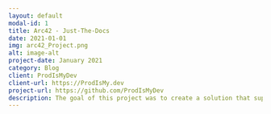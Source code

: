 ```yaml
---
layout: default
modal-id: 1
title: Arc42 - Just-The-Docs
date: 2021-01-01
img: arc42_Project.png
alt: image-alt
project-date: January 2021
category: Blog
client: ProdIsMyDev
client-url: https://ProdIsMy.dev
project-url: https://github.com/ProdIsMyDev
description: The goal of this project was to create a solution that supports developers when working on their documentation. I used the Arc42 template as a reference to create the basic structure.
---
```

